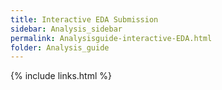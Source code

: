 ```yaml
---
title: Interactive EDA Submission
sidebar: Analysis_sidebar
permalink: Analysisguide-interactive-EDA.html
folder: Analysis_guide
---
```


<link rel="stylesheet" href="css/theme-purple.css">

{% include links.html %}
